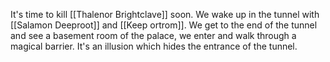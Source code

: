 It's time to kill [[Thalenor Brightclave]] soon.
We wake up in the tunnel with [[Salamon Deeproot]] and [[Keep ortrom]].
We get to the end of the tunnel and see a basement room of the palace, we enter and walk through a magical barrier. It's an illusion which hides the entrance of the tunnel. 